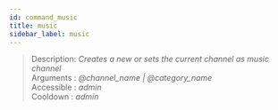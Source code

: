```yaml
---
id: command_music
title: music
sidebar_label: music
---
```


> Description: _Creates a new or sets the current channel as music channel_<br>
> Arguments  : _@channel\_name \| @category\_name_<br>
> Accessible : _admin_<br>
> Cooldown   : _admin_<br>